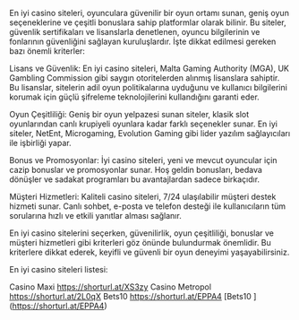 En iyi casino siteleri, oyunculara güvenilir bir oyun ortamı sunan, geniş oyun seçeneklerine ve çeşitli bonuslara sahip platformlar olarak bilinir. Bu siteler, güvenlik sertifikaları ve lisanslarla denetlenen, oyuncu bilgilerinin ve fonlarının güvenliğini sağlayan kuruluşlardır. İşte dikkat edilmesi gereken bazı önemli kriterler:

Lisans ve Güvenlik: En iyi casino siteleri, Malta Gaming Authority (MGA), UK Gambling Commission gibi saygın otoritelerden alınmış lisanslara sahiptir. Bu lisanslar, sitelerin adil oyun politikalarına uyduğunu ve kullanıcı bilgilerini korumak için güçlü şifreleme teknolojilerini kullandığını garanti eder.

Oyun Çeşitliliği: Geniş bir oyun yelpazesi sunan siteler, klasik slot oyunlarından canlı krupiyeli oyunlara kadar farklı seçenekler sunar. En iyi siteler, NetEnt, Microgaming, Evolution Gaming gibi lider yazılım sağlayıcıları ile işbirliği yapar.

Bonus ve Promosyonlar: İyi casino siteleri, yeni ve mevcut oyuncular için cazip bonuslar ve promosyonlar sunar. Hoş geldin bonusları, bedava dönüşler ve sadakat programları bu avantajlardan sadece birkaçıdır.

Müşteri Hizmetleri: Kaliteli casino siteleri, 7/24 ulaşılabilir müşteri destek hizmeti sunar. Canlı sohbet, e-posta ve telefon desteği ile kullanıcıların tüm sorularına hızlı ve etkili yanıtlar alması sağlanır.

En iyi casino sitelerini seçerken, güvenilirlik, oyun çeşitliliği, bonuslar ve müşteri hizmetleri gibi kriterleri göz önünde bulundurmak önemlidir. Bu kriterlere dikkat ederek, keyifli ve güvenli bir oyun deneyimi yaşayabilirsiniz.

En iyi casino siteleri listesi:

Casino Maxi https://shorturl.at/XS3zy
Casino Metropol https://shorturl.at/2L0qX
Bets10 https://shorturl.at/EPPA4
[Bets10 ] (https://shorturl.at/EPPA4)
